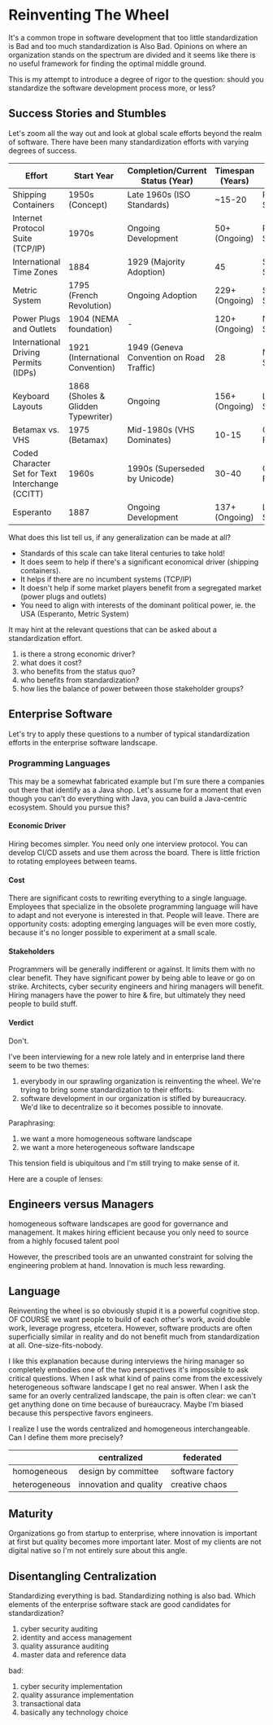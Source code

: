 # Reinventing The Wheel

It's a common trope in software development that too little standardization is Bad and too much standardization is Also Bad.
Opinions on where an organization stands on the spectrum are divided and it seems like there is no useful framework for finding the optimal middle ground.

This is my attempt to introduce a degree of rigor to the question: should you standardize the software development process more, or less?

## Success Stories and Stumbles

Let's zoom all the way out and look at global scale efforts beyond the realm of software.
There have been many standardization efforts with varying degrees of success.

| Effort | Start Year | Completion/Current Status (Year) | Timespan (Years) | Success Rating |
|---|---|---|---|---|
| Shipping Containers | 1950s (Concept) | Late 1960s (ISO Standards) | ~15-20 | Revolutionary Success |
| Internet Protocol Suite (TCP/IP) | 1970s | Ongoing Development | 50+ (Ongoing) | Revolutionary Success |
| International Time Zones | 1884 | 1929 (Majority Adoption) | 45 | Significant Success |
| Metric System | 1795 (French Revolution) | Ongoing Adoption | 229+ (Ongoing) | Significant Success |
| Power Plugs and Outlets | 1904 (NEMA foundation) |  - | 120+ (Ongoing) | Moderate Success |
| International Driving Permits (IDPs) | 1921 (International Convention) | 1949 (Geneva Convention on Road Traffic) | 28 | Moderate Success |
| Keyboard Layouts | 1868 (Sholes & Glidden Typewriter) | Ongoing | 156+ (Ongoing) | Limited Success |
| Betamax vs. VHS | 1975 (Betamax) | Mid-1980s (VHS Dominates) | 10-15 | Catastrophic Failure |
| Coded Character Set for Text Interchange (CCITT) | 1960s | 1990s (Superseded by Unicode) | 30-40 | Catastrophic Failure |
| Esperanto | 1887 | Ongoing Development | 137+ (Ongoing) | Limited Success |

What does this list tell us, if any generalization can be made at all?

- Standards of this scale can take literal centuries to take hold!
- It does seem to help if there's a significant economical driver (shipping containers).
- It helps if there are no incumbent systems (TCP/IP)
- It doesn't help if some market players benefit from a segregated market (power plugs and outlets)
- You need to align with interests of the dominant political power, ie. the USA (Esperanto, Metric System)

It may hint at the relevant questions that can be asked about a standardization effort.

1. is there a strong economic driver?
1. what does it cost?
1. who benefits from the status quo?
1. who benefits from standardization?
1. how lies the balance of power between those stakeholder groups?

## Enterprise Software

Let's try to apply these questions to a number of typical standardization efforts in the enterprise software landscape.

### Programming Languages

This may be a somewhat fabricated example but I'm sure there a companies out there that identify as a Java shop.
Let's assume for a moment that even though you can't do everything with Java, you can build a Java-centric ecosystem. Should you pursue this?

#### Economic Driver

Hiring becomes simpler. You need only one interview protocol. You can develop CI/CD assets and use them across the board.
There is little friction to rotating employees between teams.

#### Cost

There are significant costs to rewriting everything to a single language.
Employees that specialize in the obsolete programming language will have to adapt and not everyone is interested in that. People will leave.
There are opportunity costs: adopting emerging languages will be even more costly, because it's no longer possible to experiment at a small scale.

#### Stakeholders

Programmers will be generally indifferent or against. It limits them with no clear benefit. They have significant power by being able to leave or go on strike.
Architects, cyber security engineers and hiring managers will benefit. Hiring managers have the power to hire & fire, but ultimately they need people to build stuff.

#### Verdict

Don't.












I've been interviewing for a new role lately and in enterprise land there seem to be two themes:
1. everybody in our sprawling organization is reinventing the wheel. We're trying to bring some standardization to their efforts.
2. software development in our organization is stifled by bureaucracy. We'd like to decentralize so it becomes possible to innovate.

Paraphrasing:
1. we want a more homogeneous software landscape
2. we want a more heterogeneous software landscape

This tension field is ubiquitous and I'm still trying to make sense of it.

Here are a couple of lenses:

## Engineers versus Managers

homogeneous software landscapes are good for governance and management. It makes hiring efficient because you only need to source from a highly focused talent pool

However, the prescribed tools are an unwanted constraint for solving the engineering problem at hand. Innovation is much less rewarding.

## Language

Reinventing the wheel is so obviously stupid it is a powerful cognitive stop. OF COURSE we want people to build of each other's work, avoid double work, leverage progress, etcetera.
However, software products are often superficially similar in reality and do not benefit much from standardization at all. One-size-fits-nobody.

I like this explanation because during interviews the hiring manager so completely embodies one of the two perspectives it's impossible to ask critical questions.
When I ask what kind of pains come from the excessively heterogeneous software landscape I get no real answer.
When I ask the same for an overly centralized landscape, the pain is often clear: we can't get anything done on time because of bureaucracy. Maybe I'm biased because this perspective favors engineers.

I realize I use the words centralized and homogeneous interchangeable. Can I define them more precisely?

|              | centralized            | federated        |
|--------------|------------------------|------------------|
| homogeneous   | design by committee    | software factory |
| heterogeneous | innovation and quality | creative chaos   |



## Maturity

Organizations go from startup to enterprise, where innovation is important at first but quality becomes more important later.
Most of my clients are not digital native so I'm not entirely sure about this angle.


## Disentangling Centralization

Standardizing everything is bad. Standardizing nothing is also bad. Which elements of the enterprise software stack are good candidates for standardization?

1. cyber security auditing
1. identity and access management
1. quality assurance auditing
1. master data and reference data

bad:
1. cyber security implementation
1. quality assurance implementation
1. transactional data
1. basically any technology choice